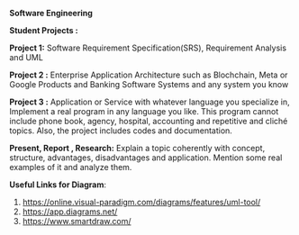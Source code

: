**Software Engineering**

**Student Projects :** 

**Project 1:**
	Software Requirement Specification(SRS), Requirement Analysis  and UML

**Project 2 :**
	Enterprise  Application Architecture such as Blochchain, Meta or Google Products and Banking Software Systems and any system you know

**Project 3 :** 
	Application or Service with whatever language you specialize in, 	Implement 	a real program in any language 		you like. This program 	cannot 	include 	phone book, agency, hospital, accounting and  repetitive and cliché 		topics. Also, the project includes codes and documentation.
 
**Present,  Report , Research:**
Explain a topic coherently with concept, structure, advantages, disadvantages 	and  application. Mention some real examples of it and analyze them.


**Useful Links for Diagram**:
1. https://online.visual-paradigm.com/diagrams/features/uml-tool/
2. https://app.diagrams.net/
3. https://www.smartdraw.com/


